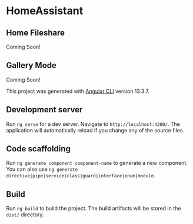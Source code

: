 # HomeAssistant

## Home Fileshare
Coming Soon!

## Gallery Mode
Coming Soon!
























This project was generated with [Angular CLI](https://github.com/angular/angular-cli) version 13.3.7.

## Development server
Run `ng serve` for a dev server. Navigate to `http://localhost:4200/`. The application will automatically reload if you change any of the source files.

## Code scaffolding
Run `ng generate component component-name` to generate a new component. You can also use `ng generate directive|pipe|service|class|guard|interface|enum|module`.

## Build
Run `ng build` to build the project. The build artifacts will be stored in the `dist/` directory.
